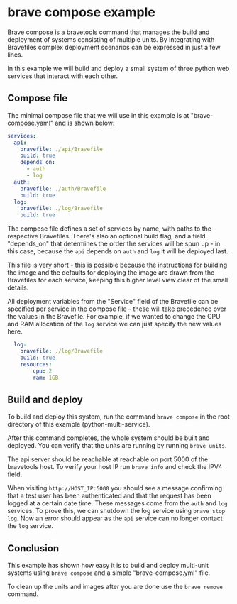 # brave compose example

Brave compose is a bravetools command that manages the build and deployment of systems consisting of multiple units. By integrating with Bravefiles complex deployment scenarios can be expressed in just a few lines.

In this example we will build and deploy a small system of three python web services that interact with each other.


## Compose file

The minimal compose file that we will use in this example is at "brave-compose.yaml" and is shown below:

```yaml
services:
  api:
    bravefile: ./api/Bravefile
    build: true
    depends_on:
      - auth
      - log
  auth:
    bravefile: ./auth/Bravefile
    build: true
  log:
    bravefile: ./log/Bravefile
    build: true
```

The compose file defines a set of services by name, with paths to the respective Bravefiles. There's also an optional build flag, and a field "depends_on" that determines the order the services will be spun up - in this case, because the `api` depends on `auth` and `log` it will be deployed last.

This file is very short - this is possible because the instructions for building the image and the defaults for deploying the image are drawn from the Bravefiles for each service, keeping this higher level view clear of the small details.

All deployment variables from the "Service" field of the Bravefile can be specified per service in the compose file - these will take precedence over the values in the Bravefile. For example, if we wanted to change the CPU and RAM allocation of the `log` service we can just specify the new values here.

```yaml
  log:
    bravefile: ./log/Bravefile
    build: true
    resources:
        cpu: 2
        ram: 1GB
```

## Build and deploy

To build and deploy this system, run the command `brave compose` in the root directory of this example (python-multi-service).

After this command completes, the whole system should be built and deployed.
You can verify that the units are running by running `brave units`.

The api server should be reachable at reachable on port 5000 of the bravetools host. To verify your host IP run `brave info` and check the IPV4 field.

When visiting `http://HOST_IP:5000` you should see a message confirming that a test user has been authenticated and that the request has been logged at a certain date time. These messages come from the `auth` and `log` services. To prove this, we can shutdown the log service using `brave stop log`. Now an error should appear as the `api` service can no longer contact the `log` service.

## Conclusion

This example has shown how easy it is to build and deploy multi-unit systems using `brave compose` and a simple "brave-compose.yml" file.

To clean up the units and images after you are done use the `brave remove` command.
